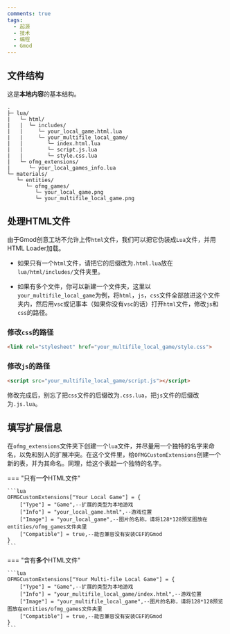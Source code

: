 ```yaml
---
comments: true
tags:
  - 起源
  - 技术
  - 编程
  - Gmod
---
```


## 文件结构

这是**本地内容**的基本结构。

```
.
├─ lua/
|   └─ html/
|   |  └─ includes/
|   |     └─ your_local_game.html.lua
|   |     └─ your_multifile_local_game/
|   |        └─ index.html.lua
|   |        └─ script.js.lua
|   |        └─ style.css.lua
|   └─ ofmg_extensions/
|      └─ your_local_games_info.lua
└─ materials/
   └─ entities/
      └─ ofmg_games/
         └─ your_local_game.png
         └─ your_multifile_local_game.png
```

## 处理HTML文件

由于Gmod创意工坊不允许上传`html`文件，我们可以把它伪装成`Lua`文件，并用HTML Loader加载。

- 如果只有一个`html`文件，请把它的后缀改为`.html.lua`放在`lua/html/includes/`文件夹里。

- 如果有多个文件，你可以新建一个文件夹，这里以`your_multifile_local_game`为例，将`html`，`js`，`css`文件全部放进这个文件夹内，然后用`vsc`或记事本（如果你没有`vsc`的话）打开`html`文件，修改`js`和`css`的路径。


### 修改`css`的路径

```html
<link rel="stylesheet" href="your_multifile_local_game/style.css">
```

### 修改`js`的路径

```html
<script src="your_multifile_local_game/script.js"></script>
```

修改完成后，别忘了把`css`文件的后缀改为`.css.lua`，把`js`文件的后缀改为`.js.lua`。

## 填写扩展信息

在`ofmg_extensions`文件夹下创建一个`lua`文件，并尽量用一个独特的名字来命名，以免和别人的扩展冲突。在这个文件里，给`OFMGCustomExtensions`创建一个新的表，并为其命名。同理，给这个表起一个独特的名字。

=== "只有**一个**HTML文件"

    ```lua
    OFMGCustomExtensions["Your Local Game"] = {
        ["Type"] = "Game",--扩展的类型为本地游戏
        ["Info"] = "your_local_game.html",--游戏位置
        ["Image"] = "your_local_game",--图片的名称，请将128*128预览图放在entities/ofmg_games文件夹里
        ["Compatible"] = true,--能否兼容没有安装CEF的Gmod
    }
    ```

=== "含有**多个**HTML文件"    

    ```lua
    OFMGCustomExtensions["Your Multi-file Local Game"] = {
        ["Type"] = "Game",--扩展的类型为本地游戏
        ["Info"] = "your_multifile_local_game/index.html",--游戏位置
        ["Image"] = "your_multifile_local_game",--图片的名称，请将128*128预览图放在entities/ofmg_games文件夹里
        ["Compatible"] = true,--能否兼容没有安装CEF的Gmod
    }
    ```
